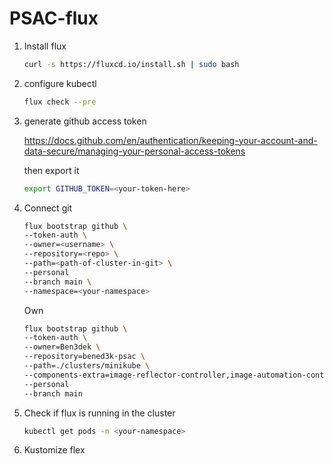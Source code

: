 # PSAC-flux

1. Install flux

    ```sh
    curl -s https://fluxcd.io/install.sh | sudo bash
    ```
2. configure kubectl

    ```sh
    flux check --pre
    ```

3. generate github access token

    https://docs.github.com/en/authentication/keeping-your-account-and-data-secure/managing-your-personal-access-tokens

    then export it
    ```sh
    export GITHUB_TOKEN=<your-token-here>
    ```
4. Connect git

    ```sh
    flux bootstrap github \
    --token-auth \
    --owner=<username> \
    --repository=<repo> \
    --path=<path-of-cluster-in-git> \
    --personal
    --branch main \
    --namespace=<your-namespace>
    ```

    Own
    ```sh
    flux bootstrap github \
    --token-auth \
    --owner=Ben3dek \
    --repository=bened3k-psac \
    --path=./clusters/minikube \
    --components-extra=image-reflector-controller,image-automation-controller \
    --personal
    --branch main
    ```

5. Check if flux is running in the cluster
    ```sh
    kubectl get pods -n <your-namespace>
    ```

6. Kustomize flex
